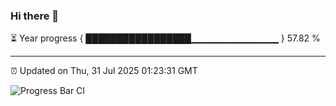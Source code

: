 ### Hi there 👋

⏳ Year progress { █████████████████▁▁▁▁▁▁▁▁▁▁▁▁▁ } 57.82 %

---

⏰ Updated on Thu, 31 Jul 2025 01:23:31 GMT

![Progress Bar CI](https://github.com/liununu/liununu/workflows/Progress%20Bar%20CI/badge.svg)

